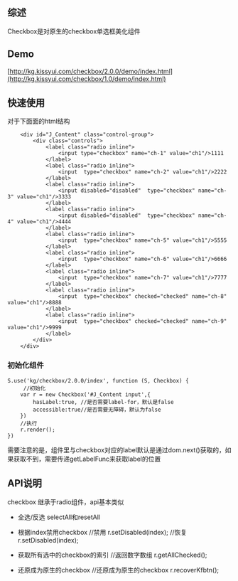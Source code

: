 ## 综述

Checkbox是对原生的checkbox单选框美化组件

## Demo

[http://kg.kissyui.com/checkbox/2.0.0/demo/index.html](http://kg.kissyui.com/checkbox/1.0/demo/index.html)


## 快速使用
对于下面面的html结构

```
	<div id="J_Content" class="control-group">
        <div class="controls">
            <label class="radio inline">
                <input type="checkbox" name="ch-1" value="ch1"/>1111
            </label>
            <label class="radio inline">
                <input  type="checkbox" name="ch-2" value="ch1"/>2222
            </label>
            <label class="radio inline">
                <input disabled="disabled"  type="checkbox" name="ch-3" value="ch1"/>3333
            </label>
            <label class="radio inline">
                <input disabled="disabled"  type="checkbox" name="ch-4" value="ch1"/>4444
            </label>
            <label class="radio inline">
                <input  type="checkbox" name="ch-5" value="ch1"/>5555
            </label>
            <label class="radio inline">
                <input  type="checkbox" name="ch-6" value="ch1"/>6666
            </label>
            <label class="radio inline">
                <input  type="checkbox" name="ch-7" value="ch1"/>7777
            </label>
            <label class="radio inline">
                <input  type="checkbox" checked="checked" name="ch-8" value="ch1"/>8888
            </label>
            <label class="radio inline">
                <input  type="checkbox" checked="checked" name="ch-9" value="ch1"/>9999
            </label>
        </div>
    </div>
```

### 初始化组件

	

    S.use('kg/checkbox/2.0.0/index', function (S, Checkbox) {
         //初始化
		var r = new Checkbox('#J_Content input',{
		    hasLabel:true, //是否需要label-for，默认是false
		    accessible:true//是否需要无障碍，默认为false
		})
		//执行
		r.render();
    })
需要注意的是，组件里与checkbox对应的label默认是通过dom.next()获取的，如果获取不到，需要传递getLabelFunc来获取label的位置
## API说明

checkbox 继承于radio组件，api基本类似

* 全选/反选
	selectAll和resetAll
* 根据index禁用checkbox
	//禁用
	r.setDisabled(index);
	//恢复
	r.setDisabled(index);

* 获取所有选中的checkbox的索引
	//返回数字数组
	r.getAllChecked();
* 还原成为原生的checkbox
	//还原成为原生的checkbox
	r.recoverKfbtn();
